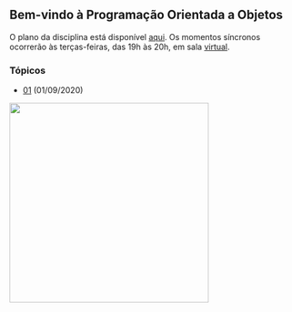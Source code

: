 ## Bem-vindo à Programação Orientada a Objetos

O plano da disciplina está disponível [aqui](./media/plano-poo.pdf). Os
momentos síncronos ocorrerão às terças-feiras, das 19h às 20h, em sala [virtual](https://meet.google.com/lookup/awkznsp2o3).

### Tópicos

- [01](topicos/01.md) (01/09/2020)

<img src="https://github.com/kyriosdata/oo/raw/master/media/flyier-poo.png" width="350">
